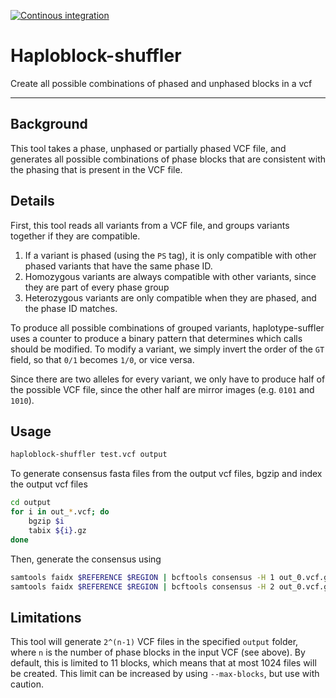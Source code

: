 [![Continous integration](https://github.com/Redmar-van-den-Berg/haploblock-shuffler/actions/workflows/ci.yml/badge.svg)](https://github.com/Redmar-van-den-Berg/haploblock-shuffler/actions/workflows/ci.yml)

# Haploblock-shuffler
Create all possible combinations of phased and unphased blocks in a vcf

------------------------------------------------------------------------
## Background
This tool takes a phase, unphased or partially phased VCF file, and generates
all possible combinations of phase blocks that are consistent with the phasing
that is present in the VCF file.


## Details
First, this tool reads all variants from a VCF file, and groups variants
together if they are compatible.
1. If a variant is phased (using the `PS` tag), it is only compatible with
   other phased variants that have the same phase ID.
2. Homozygous variants are always compatible with other variants, since they
   are part of every phase group
3. Heterozygous variants are only compatible when they are phased, and the
   phase ID matches.

To produce all possible combinations of grouped variants, haplotype-suffler
uses a counter to produce a binary pattern that determines which calls should
be modified. To modify a variant, we simply invert the order of the `GT` field,
so that `0/1` becomes `1/0`, or vice versa.

Since there are two alleles for every variant, we only have to produce half of
the possible VCF file, since the other half are mirror images (e.g. `0101` and
`1010`).

## Usage
```bash
haploblock-shuffler test.vcf output
```

To generate consensus fasta files from the output vcf files, bgzip and index
the output vcf files
```bash
cd output
for i in out_*.vcf; do
    bgzip $i
    tabix ${i}.gz
done
```
Then, generate the consensus using
```bash
samtools faidx $REFERENCE $REGION | bcftools consensus -H 1 out_0.vcf.gz > out_0_1.fa
samtools faidx $REFERENCE $REGION | bcftools consensus -H 2 out_0.vcf.gz > out_0_2.fa
```

## Limitations
This tool will generate `2^(n-1)` VCF files in the specified `output` folder,
where `n` is the number of phase blocks in the input VCF (see above). By
default, this is limited to 11 blocks, which means that at most 1024 files will
be created. This limit can be increased by using `--max-blocks`, but use with
caution.
